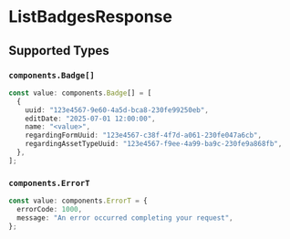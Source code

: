 # ListBadgesResponse


## Supported Types

### `components.Badge[]`

```typescript
const value: components.Badge[] = [
  {
    uuid: "123e4567-9e60-4a5d-bca8-230fe99250eb",
    editDate: "2025-07-01 12:00:00",
    name: "<value>",
    regardingFormUuid: "123e4567-c38f-4f7d-a061-230fe047a6cb",
    regardingAssetTypeUuid: "123e4567-f9ee-4a99-ba9c-230fe9a868fb",
  },
];
```

### `components.ErrorT`

```typescript
const value: components.ErrorT = {
  errorCode: 1000,
  message: "An error occurred completing your request",
};
```

